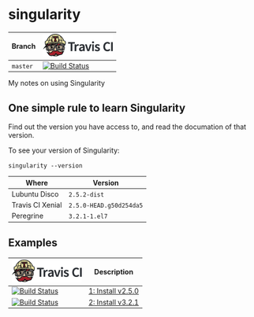 # singularity

Branch|[![Travis CI logo](pics/TravisCI.png)](https://travis-ci.org)
---|---
`master`|[![Build Status](https://travis-ci.org/richelbilderbeek/singularity.svg?branch=master)](https://travis-ci.org/richelbilderbeek/singularity)

My notes on using Singularity

## One simple rule to learn Singularity

Find out the version you have access to, and read the
documation of that version.

To see your version of Singularity:

```
singularity --version
```

Where            |Version
-----------------|-----------------------
Lubuntu Disco    |`2.5.2-dist`
Travis CI Xenial |`2.5.0-HEAD.g50d254da5`
Peregrine        |`3.2.1-1.el7`

## Examples

[![Travis CI logo](pics/TravisCI.png)](https://travis-ci.org)|Description
-------|-----------------------------------------------------
[![Build Status](https://travis-ci.org/richelbilderbeek/singularity_example_1.svg?branch=master)](https://travis-ci.org/richelbilderbeek/singularity_example_1) | [1: Install v2.5.0](https://github.com/richelbilderbeek/singularity_example_1)
[![Build Status](https://travis-ci.org/richelbilderbeek/singularity_example_2.svg?branch=master)](https://travis-ci.org/richelbilderbeek/singularity_example_2) | [2: Install v3.2.1](https://github.com/richelbilderbeek/singularity_example_2)
